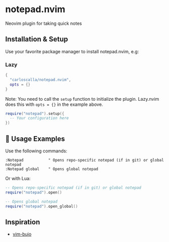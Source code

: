 # notepad.nvim

Neovim plugin for taking quick notes

## Installation & Setup

Use your favorite package manager to install notepad.nvim, e.g:

### Lazy

```lua
{
  "carloscalla/notepad.nvim",
  opts = {}
}
```

Note: You need to call the `setup` function to initialize the plugin. Lazy.nvim does
this with `opts = {}` in the example above.

```lua
require("notepad").setup({
  -- Your configuration here
})
```

## 📝 Usage Examples

Use the following commands:

```vim
:Notepad           " Opens repo-specific notepad (if in git) or global notepad
:Notepad global    " Opens global notepad
```

Or with Lua:

```lua
-- Opens repo-specific notepad (if in git) or global notepad
require("notepad").open()

-- Opens global notepad
require("notepad").open_global()
```

## Inspiration

- [vim-bujo](https://github.com/vuciv/vim-bujo)

